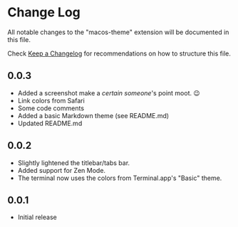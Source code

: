 # Change Log
All notable changes to the "macos-theme" extension will be documented in this file.

Check [Keep a Changelog](http://keepachangelog.com/) for recommendations on how to structure this file.

## 0.0.3
- Added a screenshot make a *certain someone*'s point moot. 😉
- Link colors from Safari
- Some code comments
- Added a basic Markdown theme (see README.md) 
- Updated README.md

## 0.0.2
- Slightly lightened the titlebar/tabs bar.
- Added support for Zen Mode.
- The terminal now uses the colors from Terminal.app's "Basic" theme.

## 0.0.1
- Initial release
